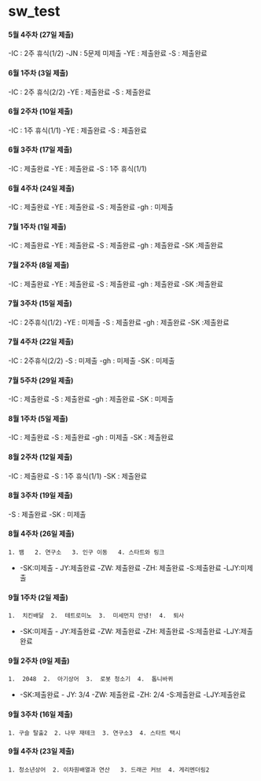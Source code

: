 # sw_test

#### 5월 4주차 (27일 제출)
-IC : 2주 휴식(1/2)
-JN : 5문제 미제출
-YE : 제출완료
-S : 제출완료
  
#### 6월 1주차 (3일 제출)
-IC : 2주 휴식(2/2)
-YE : 제출완료
-S : 제출완료

#### 6월 2주차 (10일 제출)
-IC : 1주 휴식(1/1)
-YE : 제출완료
-S : 제출완료

#### 6월 3주차 (17일 제출)
-IC : 제출완료
-YE : 제출완료
-S : 1주 휴식(1/1)

#### 6월 4주차 (24일 제출)
-IC : 제출완료
-YE : 제출완료
-S : 제출완료
-gh : 미제출  

#### 7월 1주차 (1일 제출)
-IC : 제출완료
-YE : 제출완료
-S : 제출완료
-gh : 제출완료
-SK :제출완료

#### 7월 2주차 (8일 제출)
-IC : 제출완료
-YE : 제출완료
-S : 제출완료
-gh : 제출완료
-SK :제출완료

#### 7월 3주차 (15일 제출)
-IC : 2주휴식(1/2)
-YE : 미제출
-S : 제출완료
-gh : 제출완료
-SK :제출완료

#### 7월 4주차 (22일 제출)
-IC : 2주휴식(2/2)
-S : 미제출
-gh : 미제출
-SK : 미제출
  
#### 7월 5주차 (29일 제출)
-IC : 제출완료
-S : 제출완료
-gh : 제출완료
-SK : 미제출
  
#### 8월 1주차 (5일 제출)
-IC : 제출완료
-S : 제출완료
-gh : 미제출
-SK : 제출완료
  
#### 8월 2주차 (12일 제출)
-IC : 제출완료
-S : 1주 휴식(1/1)
-SK : 제출완료

#### 8월 3주차 (19일 제출)
-S : 제출완료
-SK : 미제출

#### 8월 4주차 (26일 제출)
`1. 뱀   2. 연구소   3. 인구 이동   4. 스타트와 링크`
+ -SK:미제출  - JY:제출완료  -ZW: 제출완료 -ZH: 제출완료 -S:제출완료  -LJY:미제출

#### 9월 1주차 (2일 제출)
`1.  치킨배달  2.  테트로미노  3.  미세먼지 안녕!  4.  퇴사`         
+ -SK:미제출  - JY:제출완료  -ZW: 제출완료 -ZH: 제출완료 -S:제출완료  -LJY:제출완료
    
#### 9월 2주차 (9일 제출)
`1.  2048  2.  아기상어  3.  로봇 청소기  4.  톱니바퀴`         
+ -SK:제출완료  - JY: 3/4  -ZW: 제출완료 -ZH: 2/4 -S:제출완료  -LJY:제출완료

#### 9월 3주차 (16일 제출)
`1. 구슬 탈출2  2. 나무 재테크  3. 연구소3  4. 스타트 택시`     

#### 9월 4주차 (23일 제출)
`1. 청소년상어  2. 이차원배열과 연산   3. 드래곤 커브  4. 게리멘더링2`    
